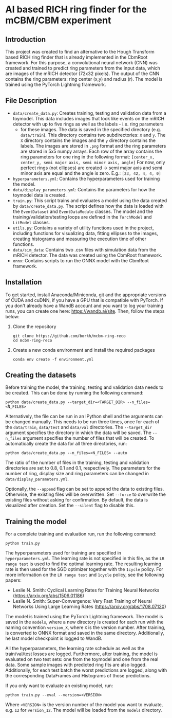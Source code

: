 # AI based RICH ring finder for the mCBM/CBM experiment

## Introduction

This project was created to find an alternative to the Hough Transform based
RICH ring finder that is already implemented in the CbmRoot framework. For this 
purpose, a convolutional neural network (CNN) was created and trained to
predict ring parameters from the input data, which are images of the mRICH
detector (72x32 pixels). The output of the CNN contains the ring parameters:
ring center (x,y) and radius (r). The model is trained using the PyTorch
Lightning framework.

## File Description

* `data/create_data.py`: Creates training, testing and validation data from
  a toymodel. This data includes images that look like events on the mRICH
  detector with up to five rings as well as the labels - i.e. ring parameters
  - for these images. The data is saved in the specified directory (e.g.
  `data/train`). This directory contains two subdirectories: `X` and `y`. The
   `X` directory contains the images and the `y` directory contains the labels.
  The images are stored in `.png` format and the ring parameters are stored in
  5x5 numpy arrays. Each row of the array contains the ring parameters for one
  ring in the following format:
  ``` [center_x, center_y, semi major axis, semi minor axis, angle] ```
  For now, only perfect rings (not ellipses) are created -> semi major axis and
  semi minor axis are equal and the angle is zero. E.g.:
  ``` [23, 42, 4, 4, 0] ```
* `hyperparameters.yml`: Contains the hyperparameters used for training the
  model.
* `data/display_parameters.yml`: Contains the parameters for how the toymodel
  data is created.
* `train.py`: This script trains and evaluates a model using the data created by
  `data/create_data.py`. The script defines how the data is loaded with the
  `EventDataset` and `EventDataModule` classes. The model and the
  training/validation/testing loops are defined in the `TorchModel` and 
  `LitModel` classes.
* `utils.py`: Contains a variety of utility functions used in the
  project, including functions for visualizing data, fitting ellipses to the
  images, creating histograms and measuring the execution time of other
  functions.
* `data/sim_data`: Contains two .csv files with simulation data from the mRICH
  detector. The data was created using the CbmRoot framework. 
* `onnx`: Contains scripts to run the ONNX model with the CbmRoot framework.

## Installation

To get started, install Anaconda/Miniconda, git and the appropriate versions of
CUDA and cuDNN, if you have a GPU that is compatible with PyTorch. If you don't
already have a WandB account and you want to log your training runs, you can
create one here: https://wandb.ai/site.  Then, follow the steps below:

1. Clone the repository
   ```
   git clone https://github.com/borkh/mcbm-ring-reco
   cd mcbm-ring-reco
   ```

2. Create a new conda environment and install the required packages
   ```
   conda env create -f environment.yml
   ```

## Creating the datasets
   Before training the model, the training, testing and validation data needs to
   be created. This can be done by running the following command:
   ```
   python data/create_data.py --target_dir=<TARGET_DIR> --n_files=<N_FILES>
   ```
   Alternatively, the file can be run in an IPython shell and the arguments can
   be changed manually. This needs to be run three times, once for each of the
   `data/train`, `data/test` and `data/val` directories. The `--target_dir`
   argument specifies the directory in which the data will be saved. The
   `--n_files` argument specifies the number of files that will be created.
   To automatically create the data for all three directories, run:
   ```
   python data/create_data.py --n_files=<N_FILES> --auto
   ```
   The ratio of the number of files in the training, testing and validation
   directories are set to 0.8, 0.1 and 0.1, respectively. The parameters for
   the number of ring, display size and ring parameters can be changed in
   `data/display_parameters.yml`.

   Optionally, the `--append` flag can be set to append the data to existing
   files. Otherwise, the existing files will be overwritten. Set `--force` to
   overwrite the existing files without asking for confirmation. By default,
   the data is visualized after creation. Set the `--silent` flag to disable
   this.

## Training the model
   For a complete training and evaluation run, run the following command:
   ```
   python train.py
   ``` 
   The hyperparameters used for training are specified in `hyperparameters.yml`.
   The learning rate is not specified in this file, as the `LR range test` is
   used to find the optimal learning rate. The resulting learning rate is then
   used for the SGD optimizer together with the `1cycle` policy. For more
   information on the `LR range test` and `1cycle` policy, see the following
   papers:
   * Leslie N. Smith: Cyclical Learning Rates for Training Neural Networks
     (https://arxiv.org/abs/1506.01186)
   * Leslie N. Smith: Super-Convergence: Very Fast Training of Neural Networks
     Using Large Learning Rates (https://arxiv.org/abs/1708.07120)

   The model is trained using the PyTorch Lightning framework. The model is
   saved in the `models`, where a new directory is created for each run with the
   naming convention `version_X`, where `X` is the version number. After
   training, is converted to ONNX format and saved in the same directory.
   Additionally, he last model checkpoint is logged to WandB.
   
   All the hyperparameters, the learning rate schedule as well as the
   train/val/test losses are logged.  Furthermore, after training, the model is
   evaluated on two test sets: one from the toymodel and one from the real data.
   Some sample images with predicted ring fits are also logged. Additionally,
   for each test batch the worst predictions are logged, along with the
   corresponding DataFrames and Histograms of those predictions.
   
   If you only want to evaluate an existing model, run:
   ```
   python train.py --eval --version=<VERSION>
   ```
   Where `<VERSION>` is the version number of the model you want to evaluate, e.g.
   `12` for `version_12`. The model will be loaded from the `models` directory.